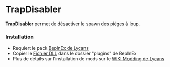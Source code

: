 # TrapDisabler

**TrapDisabler** permet de désactiver le spawn des pièges à loup.



### Installation
- Requiert le pack [BepInEx de Lycans](https://github.com/lycans-modding/BepInExPack-Lycans/releases)
- Copier le [Fichier DLL](https://github.com/LloydHawkeye/Lycans-TrapDisabler/releases) dans le dossier "plugins" de BepInEx
- Plus de détails sur l'installation de mods sur le [WIKI Modding de Lycans](https://lycans-modding.github.io/LMWiki/Jouer/Installer-des-mods/)
